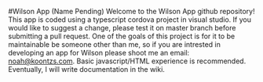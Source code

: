 #Wilson App (Name Pending)
Welcome to the Wilson App github repository! This app is coded using a typescript cordova project in visual studio. If you would like to suggest a change, please test it on master branch before submitting a pull request.
One of the goals of this project is for it to be maintainable be someone other than me, so if you are intrested in developing an app for Wilson please shoot me an email: noah@koontzs.com. Basic javascript/HTML experience is recommended.
Eventually, I will write documentation in the wiki.